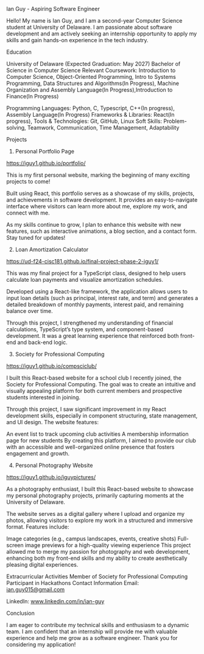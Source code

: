 Ian Guy - Aspiring Software Engineer



Hello! My name is Ian Guy, and I am a second-year Computer Science student at University of Delaware. I am passionate about software development and am actively seeking an internship opportunity to apply my skills and gain hands-on experience in the tech industry.

Education


University of Delaware (Expected Graduation: May 2027)
Bachelor of Science in Computer Science
Relevant Coursework: Introduction to Computer Science, Object-Oriented Programming, Intro to Systems Programming, Data Structures and Algorithms(In Progress), Machine Organization and Assembly Language(In Progress),Introduction to Finance(In Progress)

Programming Languages: Python, C, Typescript, C++(In progress), Assembly Language(In Progress)
Frameworks & Libraries: React(In progress),
Tools & Technologies: Git, GitHub, Linux
Soft Skills: Problem-solving, Teamwork, Communication, Time Management, Adaptability


Projects


1. Personal Portfolio Page

https://iguy1.github.io/portfolio/

This is my first personal website, marking the beginning of many exciting projects to come!

Built using React, this portfolio serves as a showcase of my skills, projects, and achievements in software development. It provides an easy-to-navigate interface where visitors can learn more about me, explore my work, and connect with me.

As my skills continue to grow, I plan to enhance this website with new features, such as interactive animations, a blog section, and a contact form. Stay tuned for updates!

2. Loan Amortization Calculator

https://ud-f24-cisc181.github.io/final-project-phase-2-iguy1/


This was my final project for a TypeScript class, designed to help users calculate loan payments and visualize amortization schedules.

Developed using a React-like framework, the application allows users to input loan details (such as principal, interest rate, and term) and generates a detailed breakdown of monthly payments, interest paid, and remaining balance over time.

Through this project, I strengthened my understanding of financial calculations, TypeScript’s type system, and component-based development. It was a great learning experience that reinforced both front-end and back-end logic.

3. Society for Professional Computing

https://iguy1.github.io/compsciclub/

I built this React-based website for a school club I recently joined, the Society for Professional Computing. The goal was to create an intuitive and visually appealing platform for both current members and prospective students interested in joining.

Through this project, I saw significant improvement in my React development skills, especially in component structuring, state management, and UI design. The website features:

An event list to track upcoming club activities
A membership information page for new students
By creating this platform, I aimed to provide our club with an accessible and well-organized online presence that fosters engagement and growth.

4. Personal Photography Website

https://iguy1.github.io/iguypictures/

As a photography enthusiast, I built this React-based website to showcase my personal photography projects, primarily capturing moments at the University of Delaware.

The website serves as a digital gallery where I upload and organize my photos, allowing visitors to explore my work in a structured and immersive format. Features include:

Image categories (e.g., campus landscapes, events, creative shots)
Full-screen image previews for a high-quality viewing experience
This project allowed me to merge my passion for photography and web development, enhancing both my front-end skills and my ability to create aesthetically pleasing digital experiences.



Extracurricular Activities
Member of Society for Professional Computing
Participant in Hackathons 
Contact Information
Email: ian.guy015@gmail.com


LinkedIn: www.linkedin.com/in/ian-guy



Conclusion



I am eager to contribute my technical skills and enthusiasm to a dynamic team. I am confident that an internship will provide me with valuable experience and help me grow as a software engineer. Thank you for considering my application!

